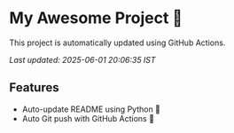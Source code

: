 # My Awesome Project 🚀

This project is automatically updated using GitHub Actions.

_Last updated: 2025-06-01 20:06:35 IST_

## Features
- Auto-update README using Python 🐍
- Auto Git push with GitHub Actions 🤖
